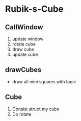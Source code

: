 # Rubik-s-Cube

## CallWindow
1. update window
2. rotate cube
3. draw cube
4. update cube

## drawCubes
* draw all mini squares with logic

## Cube
1. Consist struct my cube
2. Do rotate



